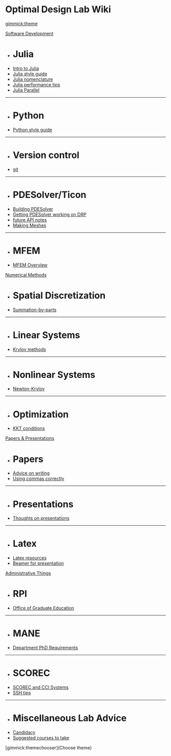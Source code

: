 <!---
  -- Name of your wiki
  -- Do NOT remove the leading `#` character.
  -->

# Optimal Design Lab Wiki


<!---
  -- Default theme
  -- (Read: http://dynalon.github.io/mdwiki/#!customizing.md#Theme_chooser)
  -->

[gimmick:theme](spacelab)


<!---
  -- Navigation
  -- (Read: http://dynalon.github.io/mdwiki/#!quickstart.md#Adding_a_navigation)
  -->

<!---
  -- [About](pages/about.md)
  -- [Download](pages/download.md)
  -->

<!---
A more complex navigation example: ----------------------------------------
  -->

[Software Development]()

  * # Julia
  * [Intro to Julia](pages/julia.md)
  * [Julia style guide](pages/julia_style.md)
  * [Julia nomenclature](pages/julia_nomenclature.md)
  * [Julia performance tips](pages/julia_performance.md)
  * [Julia Parallel](pages/julia_parallel.md)
  - - - -
  * # Python
  * [Python style guide](pages/python_style.md)
  - - - -
  * # Version control
  * [git](pages/git.md)
  - - - -
  * # PDESolver/Ticon
  * [Building PDESolver](pages/pdesolver/building.md)
  * [Getting PDESolver working on DRP](pages/pdesolver/drp.md)
  * [future API notes](pages/notes_on_solver_interface.md)
  * [Making Meshes](pages/pdesolver/airfoil_mesh.md)
  - - - -
  * # MFEM
  * [MFEM Overview](pages/mfem/overview.md)

[Numerical Methods]()

  * # Spatial Discretization
  * [Summation-by-parts](pages/sbp.md)
  - - - -
  * # Linear Systems
  * [Krylov methods](pages/krylov.md)
  - - - -
  * # Nonlinear Systems
  * [Newton-Krylov](pages/nk.md)
  - - - -
  * # Optimization
  * [KKT conditions](pages/kkt.md)

[Papers & Presentations]()

  * # Papers
  * [Advice on writing](pages/writing.md)
  * [Using commas correctly](pages/commas.md)
  - - - -
  * # Presentations
  * [Thoughts on presentations](pages/presentations.md)
  - - - -
  * # Latex
  * [Latex resources](pages/latex/latex.md)
  * [Beamer for presentation](pages/latex/beamer.md)

[Administrative Things]()

  * # RPI
  * [Office of Graduate Education](pages/oge.md)
  - - - -
  * # MANE
  * [Department PhD Requirements](pages/mane_phd.md)
  - - - -
  * # SCOREC
  * [SCOREC and CCI Systems](pages/systems.md)
  * [SSH tips](pages/ssh_tips.md)
  - - - -
  * # Miscellaneous Lab Advice
  * [Candidacy](pages/candidacy.md)
  * [Suggested courses to take](pages/suggested_courses.md)


<!---
  -- Change the Language
  -- Could be useful when there's more than one language wiki.
  -->

<!---
[Change the Language]()

  * [English (United States)](/en_US/)
  * [English (United Kingdom)](/en_GB/)
  * [Italian](/it/)
-->

<!---
  -- Let the user choose a theme
  -- (Read: http://dynalon.github.io/mdwiki/#!quickstart.md#Adding_a_navigation)
  -->

[gimmick:themechooser](Choose theme)
